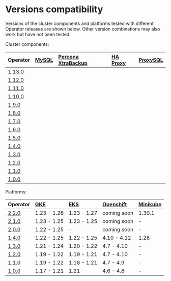# Versions compatibility

Versions of the cluster components and platforms tested with different Operator releases are shown below. Other version combinations may also work but have not been tested.

Cluster components:

| Operator | [MySQL](https://www.percona.com/software/mysql-database/percona-server) | [Percona XtraBackup](https://www.percona.com/software/mysql-database/percona-xtrabackup) | [HA Proxy](https://www.haproxy.org/) | [ProxySQL](https://proxysql.com/) |
|:--------|:--------|:-----|:-------|:-------|
| [1.13.0](ReleaseNotes/Kubernetes-Operator-for-PXC-RN1.13.0.md) | | | | |
| [1.12.0](ReleaseNotes/Kubernetes-Operator-for-PXC-RN1.12.0.md) | | | | |
| [1.11.0](ReleaseNotes/Kubernetes-Operator-for-PXC-RN1.11.0.md) | | | | |
| [1.10.0](ReleaseNotes/Kubernetes-Operator-for-PXC-RN1.10.0.md) | | | | |
| [1.9.0](ReleaseNotes/Kubernetes-Operator-for-PXC-RN1.9.0.md) | | | | |
| [1.8.0](ReleaseNotes/Kubernetes-Operator-for-PXC-RN1.8.0.md) | | | | |
| [1.7.0](ReleaseNotes/Kubernetes-Operator-for-PXC-RN1.7.0.md) | | | | |
| [1.6.0](ReleaseNotes/Kubernetes-Operator-for-PXC-RN1.6.0.md) | | | | |
| [1.5.0](ReleaseNotes/Kubernetes-Operator-for-PXC-RN1.5.0.md) | | | | |
| [1.4.0](ReleaseNotes/Kubernetes-Operator-for-PXC-RN1.4.0.md) | | | | |
| [1.3.0](ReleaseNotes/Kubernetes-Operator-for-PXC-RN1.3.0.md) | | | | |
| [1.2.0](ReleaseNotes/Kubernetes-Operator-for-PXC-RN1.2.0.md) | | | | |
| [1.1.0](ReleaseNotes/Kubernetes-Operator-for-PXC-RN1.1.0.md) | | | | |
| [1.0.0](ReleaseNotes/Kubernetes-Operator-for-PXC-RN1.0.0.md) | | | | |
Platforms:

| Operator | [GKE](https://cloud.google.com/kubernetes-engine)         | [EKS](https://aws.amazon.com)         | [Openshift](https://www.redhat.com/en/technologies/cloud-computing/openshift) | [Minikube](https://github.com/kubernetes/minikube)                          |
|:--------|:------------|:------------|:------------|:----------------------------------|
| [2.2.0](ReleaseNotes/Kubernetes-Operator-for-PostgreSQL-RN2.2.0.md) | 1.23 - 1.26 | 1.23 - 1.27 | coming soon | 1.30.1 |
| [2.1.0](ReleaseNotes/Kubernetes-Operator-for-PostgreSQL-RN2.1.0.md) | 1.23 - 1.25 | 1.23 - 1.25 | coming soon | - |
| [2.0.0](ReleaseNotes/Kubernetes-Operator-for-PostgreSQL-RN2.0.0.md) | 1.22 - 1.25 |      -      | coming soon | - |
| [1.4.0](https://docs.percona.com/percona-operator-for-postgresql/1.0/ReleaseNotes/Kubernetes-Operator-for-PostgreSQL-RN1.4.0.html) | 1.22 - 1.25 | 1.22 - 1.25 | 4.10 - 4.12 | 1.28 |
| [1.3.0](https://docs.percona.com/percona-operator-for-postgresql/1.0/ReleaseNotes/Kubernetes-Operator-for-PostgreSQL-RN1.3.0.html) | 1.21 - 1.24 | 1.20 - 1.22 | 4.7 - 4.10  | - |
| [1.2.0](https://docs.percona.com/percona-operator-for-postgresql/1.0/ReleaseNotes/Kubernetes-Operator-for-PostgreSQL-RN1.2.0.html) | 1.19 - 1.22 | 1.19 - 1.21 | 4.7 - 4.10  | - |
| [1.1.0](https://docs.percona.com/percona-operator-for-postgresql/1.0/ReleaseNotes/Kubernetes-Operator-for-PostgreSQL-RN1.1.0.html) | 1.19 - 1.22 | 1.18 - 1.21 | 4.7 - 4.9   | - |
| [1.0.0](https://docs.percona.com/percona-operator-for-postgresql/1.0/ReleaseNotes/Kubernetes-Operator-for-PostgreSQL-RN1.0.0.html) | 1.17 - 1.21 | 1.21        | 4.6 - 4.8   | - |
